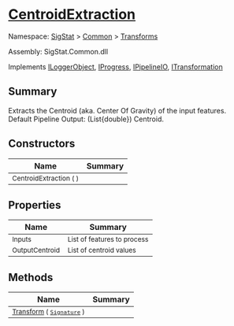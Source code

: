 # [CentroidExtraction](./CentroidExtraction.md)

Namespace: [SigStat]() > [Common](./../README.md) > [Transforms](./README.md)

Assembly: SigStat.Common.dll

Implements [ILoggerObject](./../ILoggerObject.md), [IProgress](./../Helpers/IProgress.md), [IPipelineIO](./../Pipeline/IPipelineIO.md), [ITransformation](./../ITransformation.md)

## Summary
Extracts the Centroid (aka. Center Of Gravity) of the input features.  <br> Default Pipeline Output: (List{double}) Centroid.

## Constructors

| Name | Summary | 
| --- | --- | 
| <sub>CentroidExtraction (  )</sub>| <sub></sub>| <br>


## Properties

| Name | Summary | 
| --- | --- | 
| <sub>Inputs</sub>| <sub>List of features to process</sub>| <br>
| <sub>OutputCentroid</sub>| <sub>List of centroid values</sub>| <br>


## Methods

| Name | Summary | 
| --- | --- | 
| <sub>[Transform](./Methods/CentroidExtraction-100663556.md) ( [`Signature`](./../Signature.md) )</sub>| <sub></sub>| <br>



